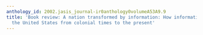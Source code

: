 ```yaml
---
anthology_id: 2002.jasis_journal-ir0anthology0volumeA53A9.9
title: 'Book review: A nation transformed by information: How information has shaped
  the United States from colonial times to the present'
---
```


